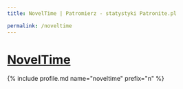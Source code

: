 ```yaml
---
title: NovelTime | Patromierz - statystyki Patronite.pl

permalink: /noveltime
---
```


# [NovelTime](https://patronite.pl/noveltime)

{% include profile.md name="noveltime" prefix="n" %}
